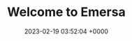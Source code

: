 ---
layout: profile2
permalink: /profile/index1.html
title:  "Welcome to Emersa"
date:   2023-02-19 03:52:04 +0000
categories: jekyll update
---
